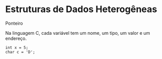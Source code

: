 # Estruturas de Dados Heterogêneas

Ponteiro

Na linguagem C, cada variável tem um nome, um tipo, um valor e um endereço.

```
int x = 5;  
char c = 'D';
```
